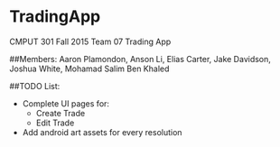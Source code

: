 # TradingApp
CMPUT 301 Fall 2015 Team 07 Trading App

##Members:
Aaron Plamondon,
Anson Li,
Elias Carter,
Jake Davidson,
Joshua White,
Mohamad Salim Ben Khaled

##TODO List:
* Complete UI pages for:
	* Create Trade
	* Edit Trade
* Add android art assets for every resolution

